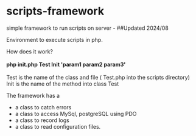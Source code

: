 # scripts-framework
simple framework to run scripts on server  - ##Updated 2024/08

Environment to execute scripts in php.

How does it work?
<br><br>
<b>php init.php Test Init 'param1 param2 param3'</b>
<br><br>
Test is the name of the class and file ( Test.php into the scripts directory) <br>
Init is the name of the method into class Test<br>

The framework has a 
<ul>
<li>a class to catch errors
<li>a class to access MySql, postgreSQL using PDO
<li>a class to record logs
<li>a class to read configuration files.
</ul>
